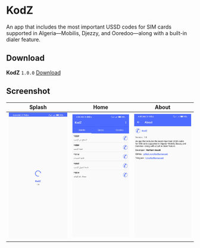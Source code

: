 # KodZ
An app that includes the most important USSD codes for SIM cards supported in Algeria—Mobilis, Djezzy, and Ooredoo—along with a built-in dialer feature.

## Download

**KodZ** `1.0.0` [Download](https://github.com/haithamaouati/KodZ/releases/download/KodZ/KodZ.apk)

## Screenshot

Splash | Home | About
--- | --- | ---
![](https://raw.githubusercontent.com/haithamaouati/KodZ/refs/heads/main/screenshot_1.jpg) | ![](https://raw.githubusercontent.com/haithamaouati/KodZ/refs/heads/main/screenshot_2.jpg) | ![](https://raw.githubusercontent.com/haithamaouati/KodZ/refs/heads/main/screenshot_3.jpg)
